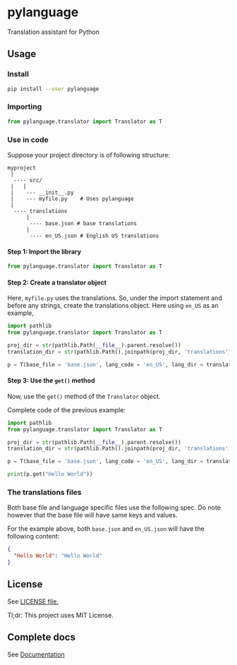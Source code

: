 # pylanguage

Translation assistant for Python

## Usage

### Install

```bash
pip install --user pylanguage
```

### Importing

```python
from pylanguage.translator import Translator as T
```

### Use in code

Suppose your project directory is of following structure:

```
myproject
 |
  ---- src/
 |   |
 |    --- __init__.py
 |    --- myfile.py    # Uses pylanguage
 |
  ---- translations
      |
       ---- base.json # base translations
      |
       ---- en_US.json # English US translations
```

#### Step 1: Import the library

```python
from pylanguage.translator import Translator as T
```

#### Step 2: Create a translator object

Here, `myfile.py` uses the translations. So, under the import statement and before any strings, create the translations object.
Here using `en_US` as an example,

```python
import pathlib
from pylanguage.translator import Translator as T

proj_dir = str(pathlib.Path(__file__).parent.resolve())
translation_dir = str(pathlib.Path().joinpath(proj_dir, 'translations'))

p = T(base_file = 'base.json', lang_code = 'en_US', lang_dir = translation_dir)
```

#### Step 3: Use the `get()` method

Now, use the `get()` method of the `Translator` object.

Complete code of the previous example:

```python
import pathlib
from pylanguage.translator import Translator as T

proj_dir = str(pathlib.Path(__file__).parent.resolve())
translation_dir = str(pathlib.Path().joinpath(proj_dir, 'translations'))

p = T(base_file = 'base.json', lang_code = 'en_US', lang_dir = translation_dir)

print(p.get("Hello World"))
```


### The translations files

Both base file and language specific files use the following spec. Do note however that the base file will have same keys and values.

For the example above, both `base.json` and `en_US.json` will have the following content:

```json
{
  "Hello World": "Hello World"
}
```


## License

See [LICENSE file.](./LICENSE)

Tl;dr: This project uses MIT License.

## Complete docs

See [Documentation](https://aerocyber.github.io/pylanguage/docs)